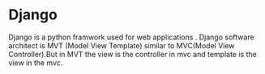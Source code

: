 # Django 
Django is a python framwork used for web applications .
Django software architect is MVT (Model View Template) similar to MVC(Model View Controller).But in MVT the view is the controller in mvc and template is the view in the mvc.
